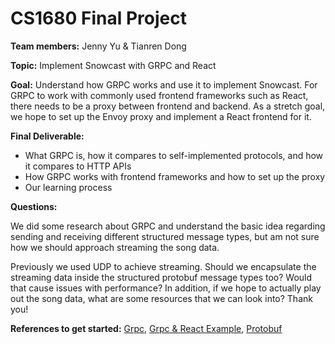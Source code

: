 # CS1680 Final Project
**Team members:** Jenny Yu & Tianren Dong 

**Topic:** Implement Snowcast with GRPC and React

**Goal:** Understand how GRPC works and use it to implement Snowcast. For GRPC to work with commonly used frontend frameworks such as React, there needs to be a proxy between frontend and backend. As a stretch goal, we hope to set up the Envoy proxy and implement a React frontend for it. 

**Final Deliverable:**
- What GRPC is, how it compares to self-implemented protocols, and how it compares to HTTP APIs
- How GRPC works with frontend frameworks and how to set up the proxy
- Our learning process

**Questions:**

We did some research about GRPC and understand the basic idea regarding sending and receiving different structured message types, but am not sure how we should approach streaming the song data. 

Previously we used UDP to achieve streaming. Should we encapsulate the streaming data inside the structured protobuf message types too? Would that cause issues with performance? In addition, if we hope to actually play out the song data, what are some resources that we can look into? Thank you!

**References to get started:** 
[Grpc](https://grpc.io/docs/languages/go/quickstart/), [Grpc & React Example](https://daily.dev/blog/build-a-chat-app-using-grpc-and-reactjs), [Protobuf](https://developers.google.com/protocol-buffers/docs/overview)